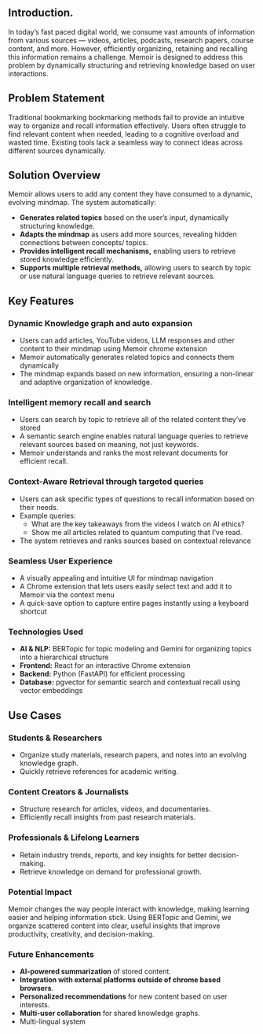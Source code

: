 ## Introduction.

In today’s fast paced digital world, we consume vast amounts of information from various sources — videos, articles, podcasts, research papers, course content, and more. However, efficiently organizing, retaining and recalling this information remains a challenge. Memoir is designed to address this problem by dynamically structuring and retrieving knowledge based on user interactions.

## Problem Statement

Traditional bookmarking bookmarking methods fail to provide an intuitive way to organize and recall information effectively. Users often struggle to find relevant content when needed, leading to a cognitive overload and wasted time. Existing tools lack a seamless way to connect ideas across different sources dynamically.

## Solution Overview

Memoir allows users to add any content they have consumed to a dynamic, evolving mindmap. The system automatically:

-   **Generates related topics** based on the user’s input, dynamically structuring knowledge.
-   **Adapts the mindmap** as users add more sources, revealing hidden connections between concepts/ topics.
-   **Provides intelligent recall mechanisms,** enabling users to retrieve stored knowledge efficiently.
-   **Supports multiple retrieval methods,** allowing users to search by topic or use natural language queries to retrieve relevant sources.

## Key Features

### Dynamic Knowledge graph and auto expansion

-   Users can add articles, YouTube videos, LLM responses and other content to their mindmap using Memoir chrome extension
-   Memoir automatically generates related topics and connects them dynamically
-   The mindmap expands based on new information, ensuring a non-linear and adaptive organization of knowledge.

### Intelligent memory recall and search

-   Users can search by topic to retrieve all of the related content they’ve stored
-   A semantic search engine enables natural language queries to retrieve relevant sources based on meaning, not just keywords.
-   Memoir understands and ranks the most relevant documents for efficient recall.

### Context-Aware Retrieval through targeted queries

-   Users can ask specific types of questions to recall information based on their needs.
-   Example queries:
    -   What are the key takeaways from the videos I watch on AI ethics?
    -   Show me all articles related to quantum computing that I’ve read.
-   The system retrieves and ranks sources based on contextual relevance

### Seamless User Experience

-   A visually appealing and intuitive UI for mindmap navigation
-   A Chrome extension that lets users easily select text and add it to Memoir via the context menu
-   A quick-save option to capture entire pages instantly using a keyboard shortcut

### Technologies Used

-   **AI & NLP:** BERTopic for topic modeling and Gemini for organizing topics into a hierarchical structure
-   **Frontend:** React for an interactive Chrome extension
-   **Backend:** Python (FastAPI) for efficient processing
-   **Database:** pgvector for semantic search and contextual recall using vector embeddings

## Use Cases

### **Students & Researchers**

-   Organize study materials, research papers, and notes into an evolving knowledge graph.
-   Quickly retrieve references for academic writing.

### **Content Creators & Journalists**

-   Structure research for articles, videos, and documentaries.
-   Efficiently recall insights from past research materials.

### **Professionals & Lifelong Learners**

-   Retain industry trends, reports, and key insights for better decision-making.
-   Retrieve knowledge on demand for professional growth.

### **Potential Impact**

Memoir changes the way people interact with knowledge, making learning easier and helping information stick. Using BERTopic and Gemini, we organize scattered content into clear, useful insights that improve productivity, creativity, and decision-making.

### **Future Enhancements**

-   **AI-powered summarization** of stored content.
-   **Integration with external platforms outside of chrome based browsers**.
-   **Personalized recommendations** for new content based on user interests.
-   **Multi-user collaboration** for shared knowledge graphs.
-   Multi-lingual system

